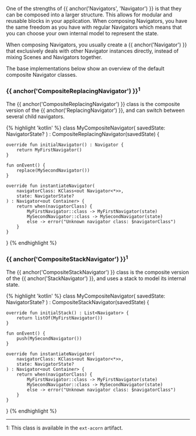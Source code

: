 ---
---

One of the strengths of {{ anchor('Navigators', 'Navigator') }} is that they can 
be composed into a larger structure.
This allows for modular and reusable blocks in your application.
When composing Navigators, you have the same freedom as you have with regular
Navigators which means that you can choose your own internal model to represent
the state.

When composing Navigators, you usually create a {{ anchor('Navigator') }} that exclusively deals
with other Navigator instances directly, instead of mixing Scenes and Navigators
together.

The base implementations below show an overview of the default composite
Navigator classes.

### {{ anchor('CompositeReplacingNavigator') }}<sup>1</sup>

The {{ anchor('CompositeReplacingNavigator') }} class is the composite version 
of the {{ anchor('ReplacingNavigator') }}, and can switch between several child 
navigators.

{% highlight 'kotlin' %}
class MyCompositeNavigator(
    savedState: NavigatorState?
) : CompositeReplacingNavigator(savedState) {

    override fun initialNavigator() : Navigator {
        return MyFirstNavigator()
    }

    fun onEvent() {
        replace(MySecondNavigator())
    }

    override fun instantiateNavigator(
        navigatorClass: KClass<out Navigator<*>>,
        state: NavigatorState?
    ) : Navigator<out Container> {
        return when(navigatorClass) {
            MyFirstNavigator::class -> MyFirstNavigator(state)
            MySecondNavigator::class -> MySecondNavigator(state)
            else -> error("Unknown navigator class: $navigatorClass")
        }
    }
}
{% endhighlight %}

### {{ anchor('CompositeStackNavigator') }}<sup>1</sup>

The {{ anchor('CompositeStackNavigator') }} class is the composite version of 
the {{ anchor('StackNavigator') }}, and uses a stack to model its internal state.

{% highlight 'kotlin' %}
class MyCompositeNavigator(
    savedState: NavigatorState?
) : CompositeStackNavigator(savedState) {

    override fun initialStack() : List<Navigator> {
        return listOf(MyFirstNavigator())
    }

    fun onEvent() {
        push(MySecondNavigator())
    }

    override fun instantiateNavigator(
        navigatorClass: KClass<out Navigator<*>>,
        state: NavigatorState?
    ) : Navigator<out Container> {
        return when(navigatorClass) {
            MyFirstNavigator::class -> MyFirstNavigator(state)
            MySecondNavigator::class -> MySecondNavigator(state)
            else -> error("Unknown navigator class: $navigatorClass")
        }
    }
}
{% endhighlight %}

----

1: This class is available in the `ext-acorn` artifact.
